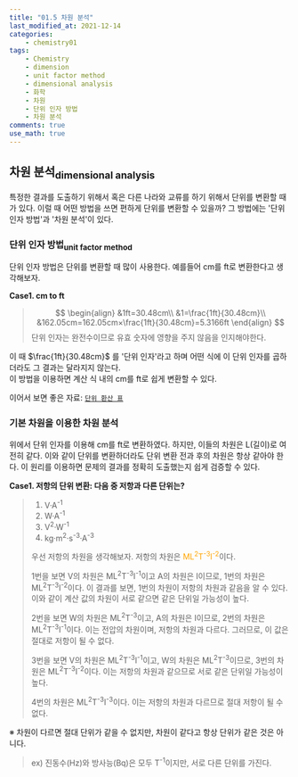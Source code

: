 ```yaml
---
title: "01.5 차원 분석"
last_modified_at: 2021-12-14
categories:
    - chemistry01
tags:
    - Chemistry
    - dimension
    - unit factor method
    - dimensional analysis
    - 화학
    - 차원
    - 단위 인자 방법
    - 차원 분석
comments: true
use_math: true
---
```


<h2>차원 분석<sub>dimensional analysis</sub></h2>

특정한 결과를 도출하기 위해서 혹은 다른 나라와 교류를 하기 위해서 단위를 변환할 때가 있다. 이럴 때 어떤 방법을 쓰면 편하게 단위를 변환할 수 있을까? 그 방법에는 '단위 인자 방법'과 '차원 분석'이 있다.

<h3>단위 인자 방법<sub>unit factor method</sub></h3>

단위 인자 방법은 단위를 변환할 때 많이 사용한다. 예를들어 cm를 ft로 변환한다고 생각해보자.

**Case1. cm to ft**
>
> $$
> \begin{align}
> &1ft=30.48cm\\
> &1=\frac{1ft}{30.48cm}\\
> &162.05cm=162.05cm×\frac{1ft}{30.48cm}=5.3166ft
> \end{align}
> $$
> 단위 인자는 완전수이므로 유효 숫자에 영향을 주지 않음을 인지해야한다.

이 때 $\frac{1ft}{30.48cm}$ 를 '단위 인자'라고 하며 어떤 식에 이 단위 인자를 곱하더라도 그 결과는 달라지지 않는다.\
이 방법을 이용하면 계산 식 내의 cm를 ft로 쉽게 변환할 수 있다.

이어서 보면 좋은 자료: [``단위 환산 표``](https://chemilk02.github.io/knowplus/k-03-UnitConversionTable)

<h3>기본 차원을 이용한 차원 분석</h3>

위에서 단위 인자를 이용해 cm를 ft로 변환하였다. 하지만, 이들의 차원은 L(길이)로 여전히 같다. 이와 같이 단위를 변환하더라도 단위 변환 전과 후의 차원은 항상 같아야 한다. 이 원리를 이용하면 문제의 결과를 정확히 도출했는지 쉽게 검증할 수 있다.

**Case1. 저항의 단위 변환: 다음 중 저항과 다른 단위는?**
> 
> 1. V·A<sup>-1</sup>
> 2. W·A<sup>-1</sup>
> 3. V<sup>2</sup>·W<sup>-1</sup>
> 4. kg·m<sup>2</sup>·s<sup>-3</sup>·A<sup>-3</sup>
>
> 우선 저항의 차원을 생각해보자. 저항의 차원은 <span style="color: orange">ML<sup>2</sup>T<sup>-3</sup>I<sup>-2</sup></span>이다.
> 
> 1번을 보면 V의 차원은 ML<sup>2</sup>T<sup>-3</sup>I<sup>-1</sup>이고 A의 차원은 I이므로, 1번의 차원은 ML<sup>2</sup>T<sup>-3</sup>I<sup>-2</sup>이다. 이 결과를 보면, 1번의 차원이 저항의 차원과 같음을 알 수 있다.
> 이와 같이 계산 값의 차원이 서로 같으면 같은 단위일 가능성이 높다.
>
> 2번을 보면 W의 차원은 ML<sup>2</sup>T<sup>-3</sup>이고, A의 차원은 I이므로, 2번의 차원은 ML<sup>2</sup>T<sup>-3</sup>I<sup>-1</sup>이다. 이는 전압의 차원이며, 저항의 차원과 다르다. 그러므로, 이 값은 절대로 저항이 될 수 없다. 
>
> 3번을 보면 V의 차원은 ML<sup>2</sup>T<sup>-3</sup>I<sup>-1</sup>이고, W의 차원은 ML<sup>2</sup>T<sup>-3</sup>이므로, 3번의 차원은 ML<sup>2</sup>T<sup>-3</sup>I<sup>-2</sup>이다. 이는 저항의 차원과 같으므로 서로 같은 단위일 가능성이 높다.
>
> 4번의 차원은 ML<sup>2</sup>T<sup>-3</sup>I<sup>-3</sup>이다. 이는 저항의 차원과 다르므로 절대 저항이 될 수 없다.

※ 차원이 다르면 절대 단위가 같을 수 없지만, 차원이 같다고 항상 단위가 같은 것은 아니다.
> ex) 진동수(Hz)와 방사능(Bq)은 모두 T<sup>-1</sup>이지만, 서로 다른 단위를 가진다.